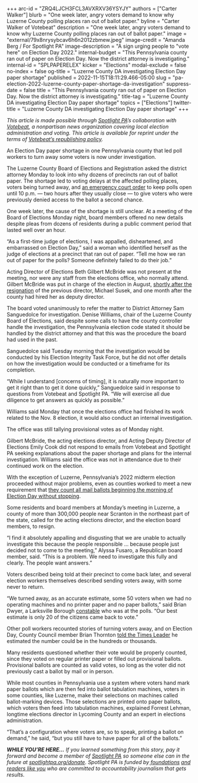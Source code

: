 +++
arc-id = "ZRQ4LJCH3FCL3AVXRXV36YSYJY"
authors = ["Carter Walker"]
blurb = "One week later, angry voters demand to know why Luzerne County polling places ran out of ballot paper."
byline = "Carter Walker of Votebeat"
description = "One week later, angry voters demand to know why Luzerne County polling places ran out of ballot paper."
image = "external/79x8nrysybcav6h6n2012zbmew.jpeg"
image-credit = "Amanda Berg / For Spotlight PA"
image-description = "A sign urging people to \"vote here\" on Election Day 2022."
internal-budget = "This Pennsylvania county ran out of paper on Election Day. Now the district attorney is investigating."
internal-id = "SPLPAPERELEX"
kicker = "Elections"
modal-exclude = false
no-index = false
og-title = "Luzerne County DA investigating Election Day paper shortage"
published = 2022-11-15T18:11:29.466-05:00
slug = "pa-election-2022-luzerne-county-paper-shortage-da-investigation"
suppress-date = false
title = "This Pennsylvania county ran out of paper on Election Day. Now the district attorney is investigating."
title-tag = "Luzerne County DA investigating Election Day paper shortage"
topics = ["Elections"]
twitter-title = "Luzerne County DA investigating Election Day paper shortage"
+++

<i>This article is made possible through </i><a href="https://www.spotlightpa.org/"><i>Spotlight PA</i></a><i>’s collaboration with </i><a href="https://www.votebeat.org/"><i>Votebeat</i></a><i>, a nonpartisan news organization covering local election administration and voting. This article is available for reprint under the terms of </i><a href="https://www.votebeat.org/pages/republishing"><i>Votebeat’s republishing policy</i></a><i>.</i>

An Election Day paper shortage in one Pennsylvania county that led poll workers to turn away some voters is now under investigation.

The Luzerne County Board of Elections and Registration asked the district attorney Monday to look into why dozens of precincts ran out of ballot paper. The shortage led to voting delays at the affected polling places, voters being turned away, and <a href="https://www.timesleader.com/news/1584552/polls-will-stay-open-to-10-p-m-due-to-paper-shortage">an emergency court order</a> to keep polls open until 10 p.m. — two hours after they usually close — to give voters who were previously denied access to the ballot a second chance.

One week later, the cause of the shortage is still unclear. At a meeting of the Board of Elections Monday night, board members offered no new details despite pleas from dozens of residents during a public comment period that lasted well over an hour.

<script src="https://www.spotlightpa.org/embed.js" async></script><div data-spl-embed-version="1" data-spl-src="https://www.spotlightpa.org/embeds/newsletter/"></div>

“As a first-time judge of elections, I was appalled, disheartened, and embarrassed on Election Day,” said a woman who identified herself as the judge of elections at a precinct that ran out of paper. “Tell me how we ran out of paper for the polls? Someone definitely failed to do their job.”

Acting Director of Elections Beth Gilbert McBride was not present at the meeting, nor were any staff from the elections office, who normally attend. Gilbert McBride was put in charge of the election in August, <a href="https://www.psdispatch.com/news/81265/luzerne-county-election-director-resigns">shortly after the resignation</a> of the previous director, Michael Susek, and one month after the county had hired her as deputy director.

The board voted unanimously to refer the matter to District Attorney Sam Sanguedolce for investigation. Denise Williams, chair of the Luzerne County Board of Elections, said despite some calls to have the county controller handle the investigation, the Pennsylvania election code stated it should be handled by the district attorney and that this was the procedure the board had used in the past.

Sanguedolce said Tuesday morning that the investigation would be conducted by his Election Integrity Task Force, but he did not offer details on how the investigation would be conducted or a timeframe for its completion.

“While I understand [concerns of timing], it is naturally more important to get it right than to get it done quickly,” Sanguedolce said in response to questions from Votebeat and Spotlight PA. “We will exercise all due diligence to get answers as quickly as possible.”

Williams said Monday that once the elections office had finished its work related to the Nov. 8 election, it would also conduct an internal investigation.

The office was still tallying provisional votes as of Monday night.

Gilbert McBride, the acting elections director, and Acting Deputy Director of Elections Emily Cook did not respond to emails from Votebeat and Spotlight PA seeking explanations about the paper shortage and plans for the internal investigation. Williams said the office was not in attendance due to their continued work on the election.

With the exception of Luzerne, Pennsylvania’s 2022 midterm election proceeded without major problems, even as counties worked to meet a new requirement that <a href="https://www.spotlightpa.org/news/2022/11/pa-election-2022-mail-ballots-count-act-88/" target="_blank">they count all mail ballots beginning the morning of Election Day without stopping</a>.

Some residents and board members at Monday’s meeting in Luzerne, a county of more than 300,000 people near Scranton in the northeast part of the state, called for the acting elections director, and the election board members, to resign.

“I find it absolutely appalling and disgusting that we are unable to actually investigate this because the people responsible … because people just decided not to come to the meeting,” Alyssa Fusaro, a Republican board member, said. “This is a problem. We need to investigate this fully and clearly. The people want answers.”

Voters described being told at their precinct to come back later, and several election workers themselves described sending voters away, with some never to return.

“We turned away, as an accurate estimate, some 50 voters when we had no operating machines and no printer paper and no paper ballots,” said Brian Dwyer, a Larksville Borough <a href="https://www.pscaconstable.org/">constable</a> who was at the polls. “Our best estimate is only 20 of the citizens came back to vote.”

Other poll workers recounted stories of turning voters away, and on Election Day, County Council member Brian Thornton <a href="https://www.timesleader.com/news/1584552/polls-will-stay-open-to-10-p-m-due-to-paper-shortage">told the Times Leader</a> he estimated the number could be in the hundreds or thousands.

<script src="https://www.spotlightpa.org/embed.js" async></script><div data-spl-embed-version="1" data-spl-src="https://www.spotlightpa.org/embeds/donate/?eyebrow_text=SUPPORT%20SPOTLIGHT%20PA&cta_text=YES%2C%20I%20WANT%20TO%20CONTRIBUTE&teaser_text=The%20future%20of%20Spotlight%20PA%20depends%20on%20your%20support.%20Make%20a%20tax-deductible%20gift%20now%20to%20ensure%20this%20vital%20journalism%20can%20continue%20in%202023.%20As%20a%20special%20bonus%2C%20%3Cb%3Eall%20gifts%20will%20be%20DOUBLED."></div>

Many residents questioned whether their vote would be properly counted, since they voted on regular printer paper or filled out provisional ballots. Provisional ballots are counted as valid votes, so long as the voter did not previously cast a ballot by mail or in person.

While most counties in Pennsylvania use a system where voters hand mark paper ballots which are then fed into ballot tabulation machines, voters in some counties, like Luzerne, make their selections on machines called ballot-marking devices. Those selections are printed onto paper ballots, which voters then feed into tabulation machines, explained Forrest Lehman, longtime elections director in Lycoming County and an expert in elections administration.

“That’s a configuration where voters are, so to speak, printing a ballot on demand,” he said, “but you still have to have paper for all of the ballots.”

<i><b>WHILE YOU’RE HERE...</b></i><i> If you learned something from this story, pay it forward and become a member of </i><a href="https://www.spotlightpa.org/"><i>Spotlight PA</i></a><i> so someone else can in the future at </i><a href="https://www.spotlightpa.org/donate"><i>spotlightpa.org/donate</i></a><i>. Spotlight PA is funded by</i><a href="https://www.spotlightpa.org/support"><i> foundations</i></a><i> </i><a href="https://www.spotlightpa.org/support"><i>and readers like you</i></a><i> who are committed to accountability journalism that gets results.</i>

